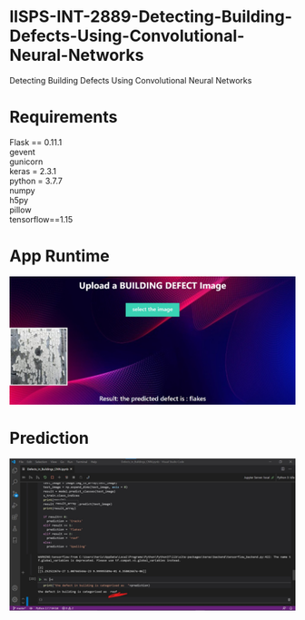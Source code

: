 # llSPS-INT-2889-Detecting-Building-Defects-Using-Convolutional-Neural-Networks
Detecting Building Defects Using Convolutional Neural  Networks

# Requirements

Flask == 0.11.1
<br>
gevent
<br>
gunicorn
<br>
keras = 2.3.1
<br>
python = 3.7.7
<br>
numpy
<br>
h5py
<br>
pillow
<br>
tensorflow==1.15


# App Runtime
![Image app runtime](https://github.com/SmartPracticeschool/llSPS-INT-2889-Detecting-Building-Defects-Using-Convolutional-Neural-Networks/blob/master/screen%20shots/app%20runtime.jpg)

# Prediction
![Image app runtime](https://github.com/SmartPracticeschool/llSPS-INT-2889-Detecting-Building-Defects-Using-Convolutional-Neural-Networks/blob/master/screen%20shots/prediction.jpg)

